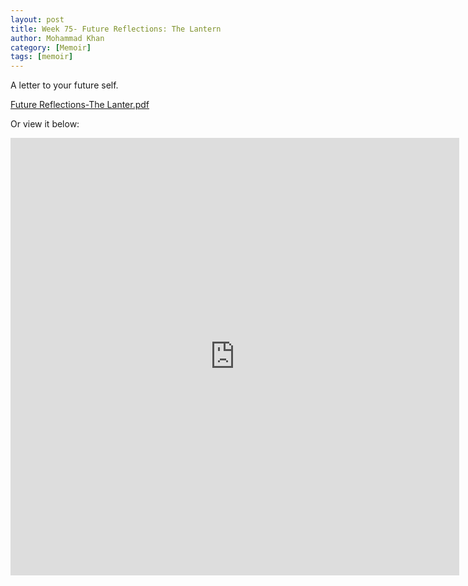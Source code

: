 ```yaml
---
layout: post
title: Week 75- Future Reflections: The Lantern
author: Mohammad Khan
category: [Memoir]
tags: [memoir]
---
```

A letter to your future self.


<p><a href="hhttps://drive.google.com/file/d/1lg2NQN4zqDKiwSBUhmnIEwrrmD58SGYT/view?usp=sharing">
Future Reflections-The Lanter.pdf</a></p>


Or view it below: 
<!-- <embed src="https://drive.google.com/file/d/1mrL8nISYXGzBGAjVw-4hgwagVCEkNMaT/view?usp=sharing#toolbar=0" width="800px" height="2100px" /> -->
<iframe
src="https://drive.google.com/file/d/1lg2NQN4zqDKiwSBUhmnIEwrrmD58SGYT/view?usp=sharing&embedded=true"
style="width:718px; height:700px;" frameborder="0"></iframe>
